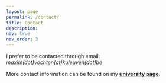 ```yaml
---
layout: page
permalink: /contact/
title: Contact
description: 
nav: true
nav_order: 3
---
```




I prefer to be contacted through email: *maxim(dot)vochten(at)kuleuven(dot)be*

More contact information can be found on my **[university page](https://www.kuleuven.be/wieiswie/nl/person/00091864)**.



